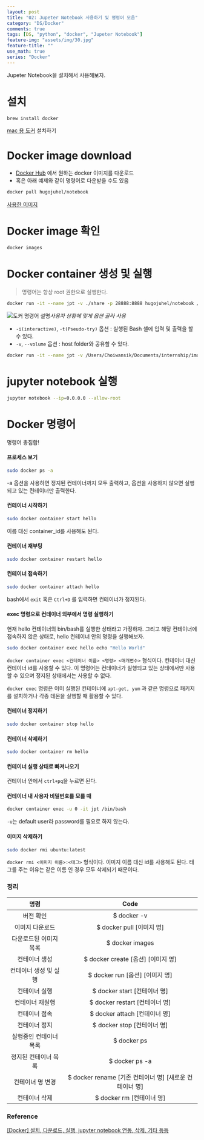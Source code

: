 ```yaml
---
layout: post
title: "02: Jupeter Notebook 사용하기 및 명령어 모음"
category: "DS/Docker"
comments: true
tags: [DS, "python", "docker", "Jupeter Notebook"]
feature-img: "assets/img/30.jpg"
feature-title: ""
use_math: true
series: "Docker"
---
```


Jupeter Notebook을 설치해서 사용해보자.

# 설치

```bash
brew install docker
```

[mac 용 도커](https://hub.docker.com/editions/community/docker-ce-desktop-mac) 설치하기

# Docker image download

- [Docker Hub](https://hub.docker.com/) 에서 원하는 docker 이미지를 다운로드
- 혹은 아래 예제와 같이 명령어로 다운받을 수도 있음

```bash
docker pull hugojuhel/notebook
```

[사용한 이미지](https://hub.docker.com/r/hugojuhel/notebook)

# Docker image 확인

```bash
docker images
```

# Docker container 생성 및 실행

> 명령어는 항상 root 권한으로 실행한다.

```bash
docker run -it --name jpt -v ./share -p 28888:8888 hugojuhel/notebook /bin/bash
```

![도커 명령어 설명](https://img1.daumcdn.net/thumb/R1280x0/?scode=mtistory2&fname=https%3A%2F%2Fblog.kakaocdn.net%2Fdn%2Fb8IxbK%2FbtquUAR4pmA%2FoIzcYiAR8kkDunLCKSWwT1%2Fimg.png)_사용자 상황에 맞게 옵션 골라 사용_

- `-i(interactive)`, `-t(Pseudo-try)` 옵션 : 실행된 Bash 셸에 입력 및 출력을 할 수 있다.
- `-v`, `--volume` 옵션 : host folder와 공유할 수 있다.

```bash
docker run -it --name jpt -v /Users/Choiwansik/Documents/internship/image_processing/share:/home/jovyan/share -p 28888:8888 hugojuhel/notebook /bin/bash
```

# jupyter notebook 실행

```bash
jupyter notebook --ip=0.0.0.0 --allow-root
```

# Docker 명령어

명령어 총집합!

#### 프로세스 보기

```bash
sudo docker ps -a
```

-a 옵션을 사용하면 정지된 컨테이너까지 모두 출력하고, 옵션을 사용하지 않으면 실행되고 있는 컨테이너만 출력한다.

#### 컨테이너 시작하기

```bash
sudo docker container start hello
```

이름 대신 container_id를 사용해도 된다.

#### 컨테이너 재부팅

```bash
sudo docker container restart hello
```

#### 컨테이너 접속하기

```bash
sudo docker container attach hello
```

bash에서 `exit` 혹은 `Ctrl+D` 를 입력하면 컨테이너가 정지된다.

#### exec 명령으로 컨테이너 외부에서 명령 실행하기

현재 hello 컨테이너의 bin/bash를 실행한 상태라고 가정하자. 그리고 해당 컨테이너에 접속하지 않은 상태로, hello 컨테이너 안의 명령을 실행해보자.

```bash
sudo docker container exec hello echo "Hello World"
```

`docker container exec <컨테이너 이름> <명령> <매개변수>` 형식이다. 컨테이너 대신 컨테이너 id를 사용할 수 있다. 이 명령어는 컨테이너가 실행되고 있는 상태에서만 사용할 수 있으며 정지된 상태에서는 사용할 수 없다.

`docker exec` 명령은 이미 실행된 컨테이너에 `apt-get, yum` 과 같은 명령으로 패키지를 설치하거나 각종 데몬을 실행할 때 활용할 수 있다.

#### 컨테이너 정지하기

```bash
sudo docker container stop hello
```

#### 컨테이너 삭제하기

```bash
sudo docker container rm hello
```

#### 컨테이너 실행 상태로 빠져나오기

컨테이너 안에서 `ctrl+pq`을 누르면 된다.

#### 컨테이너 내 사용자 비밀번호를 모를 때

```bash
docker container exec -u 0 -it jpt /bin/bash
```

`-u`는 default user라 password를 필요로 하지 않는다.

#### 이미지 삭제하기

```bash
sudo docker rmi ubuntu:latest
```

`docker rmi <이미지 이름>:<태그>` 형식이다. 이미지 이름 대신 id를 사용해도 된다. 태그를 주는 이유는 같은 이름 인 경우 모두 삭제되기 때문이다.

### 정리

|          명령          |                           Code                           |
| :--------------------: | :------------------------------------------------------: |
|       버전 확인        |                       \$ docker -v                       |
|    이미지 다운로드     |                \$ docker pull [이미지 명]                |
| 다운로드된 이미지 목록 |                     \$ docker images                     |
|     컨테이너 생성      |           \$ docker create [옵션] [이미지 명]            |
| 컨테이너 생성 및 실행  |             \$ docker run [옵션] [이미지 명]             |
|     컨테이너 실행      |              \$ docker start [컨테이너 명]               |
|    컨테이너 재실행     |             \$ docker restart [컨테이너 명]              |
|     컨테이너 접속      |              \$ docker attach [컨테이너 명]              |
|     컨테이너 정지      |               \$ docker stop [컨테이너 명]               |
| 실행중인 컨테이너 목록 |                       \$ docker ps                       |
|  정지된 컨테이너 목록  |                     \$ docker ps -a                      |
|    컨테이너 명 변경    | \$ docker rename [기존 컨테이너 명] [새로운 컨테이너 명] |
|     컨테이너 삭제      |                \$ docker rm [컨테이너 명]                |

### Reference

[[Docker] 설치, 다운로드, 실행, jupyter notebook 연동, 삭제, 기타 등등](https://pbj0812.tistory.com/134)
